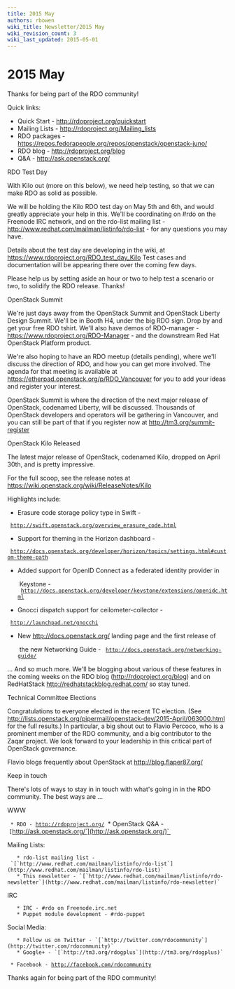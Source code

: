 ```yaml
---
title: 2015 May
authors: rbowen
wiki_title: Newsletter/2015 May
wiki_revision_count: 3
wiki_last_updated: 2015-05-01
---
```


# 2015 May

Thanks for being part of the RDO community!

Quick links:

*   Quick Start - <http://rdoproject.org/quickstart>
*   Mailing Lists - <http://rdoproject.org/Mailing_lists>
*   RDO packages - <https://repos.fedorapeople.org/repos/openstack/openstack-juno/>
*   RDO blog - <http://rdoproject.org/blog>
*   Q&A - <http://ask.openstack.org/>

RDO Test Day

With Kilo out (more on this below), we need help testing, so that we can make RDO as solid as possible.

We will be holding the Kilo RDO test day on May 5th and 6th, and would greatly appreciate your help in this. We'll be coordinating on #rdo on the Freenode IRC network, and on the rdo-list mailing list - <http://www.redhat.com/mailman/listinfo/rdo-list> - for any questions you may have.

Details about the test day are developing in the wiki, at <https://www.rdoproject.org/RDO_test_day_Kilo> Test cases and documentation will be appearing there over the coming few days.

Please help us by setting aside an hour or two to help test a scenario or two, to solidify the RDO release. Thanks!

OpenStack Summit

We're just days away from the OpenStack Summit and OpenStack Liberty Design Summit. We'll be in Booth H4, under the big RDO sign. Drop by and get your free RDO tshirt. We'll also have demos of RDO-manager - <https://www.rdoproject.org/RDO-Manager> - and the downstream Red Hat OpenStack Platform product.

We're also hoping to have an RDO meetup (details pending), where we'll discuss the direction of RDO, and how you can get more involved. The agenda for that meeting is available at <https://etherpad.openstack.org/p/RDO_Vancouver> for you to add your ideas and register your interest.

OpenStack Summit is where the direction of the next major release of OpenStack, codenamed Liberty, will be discussed. Thousands of OpenStack developers and operators will be gathering in Vancouver, and you can still be part of that if you register now at <http://tm3.org/summit-register>

OpenStack Kilo Released

The latest major release of OpenStack, codenamed Kilo, dropped on April 30th, and is pretty impressive.

For the full scoop, see the release notes at <https://wiki.openstack.org/wiki/ReleaseNotes/Kilo>

Highlights include:

*   Erasure code storage policy type in Swift -

` `[`http://swift.openstack.org/overview_erasure_code.html`](http://swift.openstack.org/overview_erasure_code.html)

*   Support for theming in the Horizon dashboard -

` `[`http://docs.openstack.org/developer/horizon/topics/settings.html#custom-theme-path`](http://docs.openstack.org/developer/horizon/topics/settings.html#custom-theme-path)

*   Added support for OpenID Connect as a federated identity provider in

       Keystone -
` `[`http://docs.openstack.org/developer/keystone/extensions/openidc.html`](http://docs.openstack.org/developer/keystone/extensions/openidc.html)

*   Gnocci dispatch support for ceilometer-collector -

` `[`http://launchpad.net/gnocchi`](http://launchpad.net/gnocchi)

*   New <http://docs.openstack.org/> landing page and the first release of

       the new Networking Guide -
` `[`http://docs.openstack.org/networking-guide/`](http://docs.openstack.org/networking-guide/)

... And so much more. We'll be blogging about various of these features in the coming weeks on the RDO blog (http://rdoproject.org/blog) and on RedHatStack <http://redhatstackblog.redhat.com/> so stay tuned.

Technical Committee Elections

Congratulations to everyone elected in the recent TC election. (See <http://lists.openstack.org/pipermail/openstack-dev/2015-April/063000.html> for the full results.) In particular, a big shout out to Flavio Percoco, who is a prominent member of the RDO community, and a big contributor to the Zaqar project. We look forward to your leadership in this critical part of OpenStack governance.

Flavio blogs frequently about OpenStack at <http://blog.flaper87.org/>

Keep in touch

There's lots of ways to stay in in touch with what's going in in the RDO community. The best ways are ...

WWW

` * RDO - `[`http://rdoproject.org/`](http://rdoproject.org/)
       * OpenStack Q&A - `[`http://ask.openstack.org/`](http://ask.openstack.org/)` 

Mailing Lists:

       * rdo-list mailing list - `[`http://www.redhat.com/mailman/listinfo/rdo-list`](http://www.redhat.com/mailman/listinfo/rdo-list)` 
       * This newsletter - `[`http://www.redhat.com/mailman/listinfo/rdo-newsletter`](http://www.redhat.com/mailman/listinfo/rdo-newsletter)` 

IRC

       * IRC - #rdo on Freenode.irc.net
       * Puppet module development - #rdo-puppet

Social Media:

       * Follow us on Twitter - `[`http://twitter.com/rdocommunity`](http://twitter.com/rdocommunity)` 
       * Google+ - `[`http://tm3.org/rdogplus`](http://tm3.org/rdogplus)` 
` * Facebook - `[`http://facebook.com/rdocommunity`](http://facebook.com/rdocommunity)

Thanks again for being part of the RDO community!
